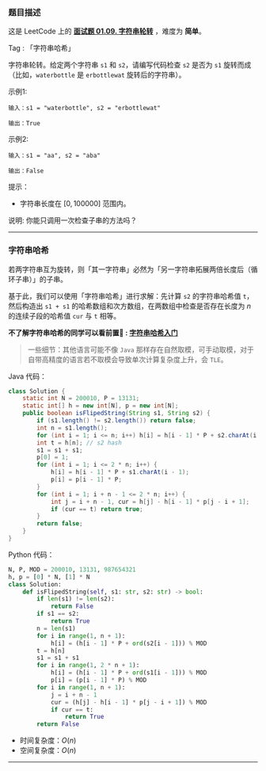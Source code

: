### 题目描述

这是 LeetCode 上的 **[面试题 01.09. 字符串轮转](https://leetcode.cn/problems/string-rotation-lcci/solution/by-ac_oier-2wo1/)** ，难度为 **简单**。

Tag : 「字符串哈希」



字符串轮转。给定两个字符串 `s1` 和 `s2`，请编写代码检查 `s2` 是否为 `s1` 旋转而成（比如，`waterbottle` 是 `erbottlewat` 旋转后的字符串）。

示例1:
```
输入：s1 = "waterbottle", s2 = "erbottlewat"

输出：True
```
示例2:
```
输入：s1 = "aa", s2 = "aba"

输出：False
```
提示：
* 字符串长度在 $[0, 100000]$ 范围内。

说明:
你能只调用一次检查子串的方法吗？

---

### 字符串哈希

若两字符串互为旋转，则「其一字符串」必然为「另一字符串拓展两倍长度后（循环子串）」的子串。

基于此，我们可以使用「字符串哈希」进行求解：先计算 `s2` 的字符串哈希值 `t`，然后构造出 `s1 + s1` 的哈希数组和次方数组，在两数组中检查是否存在长度为 $n$ 的连续子段的哈希值 `cur` 与 `t` 相等。

**不了解字符串哈希的同学可以看前置🧀 : [字符串哈希入门](https://mp.weixin.qq.com/s?__biz=MzU4NDE3MTEyMA==&mid=2247489813&idx=1&sn=7f3bc18ca390d85b17655f7164d8e660)**

> 一些细节：其他语言可能不像 `Java` 那样存在自然取模，可手动取模，对于自带高精度的语言若不取模会导致单次计算复杂度上升，会 `TLE`。

Java 代码：
```Java
class Solution {
    static int N = 200010, P = 13131;
    static int[] h = new int[N], p = new int[N];
    public boolean isFlipedString(String s1, String s2) {
        if (s1.length() != s2.length()) return false;
        int n = s1.length();
        for (int i = 1; i <= n; i++) h[i] = h[i - 1] * P + s2.charAt(i - 1);
        int t = h[n]; // s2 hash
        s1 = s1 + s1;
        p[0] = 1;
        for (int i = 1; i <= 2 * n; i++) {
            h[i] = h[i - 1] * P + s1.charAt(i - 1);
            p[i] = p[i - 1] * P;
        }
        for (int i = 1; i + n - 1 <= 2 * n; i++) {
            int j = i + n - 1, cur = h[j] - h[i - 1] * p[j - i + 1];
            if (cur == t) return true;
        }
        return false;
    }
}
```
Python 代码：
```Python
N, P, MOD = 200010, 13131, 987654321
h, p = [0] * N, [1] * N
class Solution:
    def isFlipedString(self, s1: str, s2: str) -> bool:
        if len(s1) != len(s2):
            return False
        if s1 == s2:
            return True
        n = len(s1)
        for i in range(1, n + 1):
            h[i] = (h[i - 1] * P + ord(s2[i - 1])) % MOD
        t = h[n]
        s1 = s1 + s1
        for i in range(1, 2 * n + 1):
            h[i] = (h[i - 1] * P + ord(s1[i - 1])) % MOD
            p[i] = (p[i - 1] * P) % MOD
        for i in range(1, n + 1):
            j = i + n - 1
            cur = (h[j] - h[i - 1] * p[j - i + 1]) % MOD
            if cur == t:
                return True
        return False
```
* 时间复杂度：$O(n)$
* 空间复杂度：$O(n)$

---



